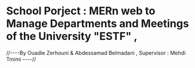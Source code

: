 # School Porject : MERn web to Manage Departments and Meetings of the University "ESTF" ,

//----By Ouadie Zerhouni & Abdessamad Belmadani , Supervisor : Mehdi Tmimi ----//
